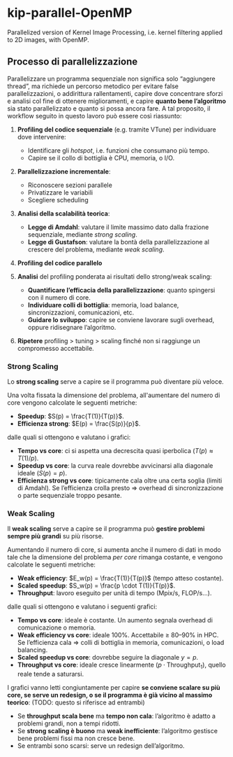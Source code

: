 # kip-parallel-OpenMP
Parallelized version of Kernel Image Processing, i.e. kernel filtering applied to 2D images, with OpenMP.







## Processo di parallelizzazione

Parallelizzare un programma sequenziale non significa solo “aggiungere thread”, ma richiede un percorso metodico per evitare false parallelizzazioni, o addirittura rallentamenti, capire dove concentrare sforzi e analisi col fine di ottenere miglioramenti, e capire **quanto bene l’algoritmo** sia stato parallelizzato e quanto si possa ancora fare. A tal proposito, il workflow seguito in questo lavoro può essere così riassunto:

  1. **Profiling del codice sequenziale** (e.g. tramite VTune) per individuare dove intervenire:
       * Identificare gli *hotspot*, i.e. funzioni che consumano più tempo.
       * Capire se il collo di bottiglia è CPU, memoria, o I/O.
       
  2. **Parallelizzazione incrementale**:
       * Riconoscere sezioni parallele
       * Privatizzare le variabili
       * Scegliere scheduling
       
  3. **Analisi della scalabilità teorica**:
       * **Legge di Amdahl**: valutare il limite massimo dato dalla frazione sequenziale, mediante *strong scaling*.
       * **Legge di Gustafson**: valutare la bontà della parallelizzazione al crescere del problema, mediante *weak scaling*.
       
  4. **Profiling del codice parallelo**

  5. **Analisi** del profiling ponderata ai risultati dello strong/weak scaling:
       * **Quantificare l’efficacia della parallelizzazione**: quanto spingersi con il numero di core.
       * **Individuare colli di bottiglia**: memoria, load balance, sincronizzazioni, comunicazioni, etc.
       * **Guidare lo sviluppo**: capire se conviene lavorare sugli overhead, oppure ridisegnare l’algoritmo.
  
  6. **Ripetere** profiling > tuning > scaling finché non si raggiunge un compromesso accettabile.


### Strong Scaling

Lo **strong scaling** serve a capire se il programma può diventare più veloce.

Una volta fissata la dimensione del problema, all'aumentare del numero di core vengono calcolate le seguenti metriche:

  * **Speedup**: $S(p) = \frac{T(1)}{T(p)}$.
  * **Efficienza strong**: $E(p) = \frac{S(p)}{p}$.

dalle quali si ottengono e valutano i grafici:

* **Tempo vs core**: ci si aspetta una decrescita quasi iperbolica ($T(p) \approx T(1)/p$).
* **Speedup vs core**: la curva reale dovrebbe avvicinarsi alla diagonale ideale ($S(p) = p$).
* **Efficienza strong vs core**: tipicamente cala oltre una certa soglia (limiti di Amdahl). Se l’efficienza crolla presto ⇒ overhead di sincronizzazione o parte sequenziale troppo pesante.


### Weak Scaling

Il **weak scaling** serve a capire se il programma può **gestire problemi sempre più grandi** su più risorse.

Aumentando il numero di core, si aumenta anche il numero di dati in modo tale che la dimensione del problema *per core* rimanga costante, e vengono calcolate le seguenti metriche: 

  * **Weak efficiency**: $E_w(p) = \frac{T(1)}{T(p)}$ (tempo atteso costante).
  * **Scaled speedup**: $S_w(p) = \frac{p \cdot T(1)}{T(p)}$.
  * **Throughput**: lavoro eseguito per unità di tempo (Mpix/s, FLOP/s…).

dalle quali si ottengono e valutano i seguenti grafici:

  * **Tempo vs core**: ideale è costante. Un aumento segnala overhead di comunicazione o memoria.
  * **Weak efficiency vs core**: ideale 100%. Accettabile ≥ 80–90% in HPC. Se l’efficienza cala ⇒ colli di bottiglia in memoria, comunicazioni, o load balancing.
  * **Scaled speedup vs core**: dovrebbe seguire la diagonale $y = p$.
  * **Throughput vs core**: ideale cresce linearmente ($p \cdot \text{Throughput}_1$), quello reale tende a saturarsi.


I grafici vanno letti congiuntamente per capire **se conviene scalare su più core, se serve un redesign, o se il programma è già vicino al massimo teorico**: (TODO: questo si riferisce ad entrambi)

   * Se **throughput scala bene** ma **tempo non cala**: l’algoritmo è adatto a problemi grandi, non a tempi ridotti.
   * Se **strong scaling è buono** ma **weak inefficiente**: l’algoritmo gestisce bene problemi fissi ma non cresce bene.
   * Se entrambi sono scarsi: serve un redesign dell’algoritmo.



